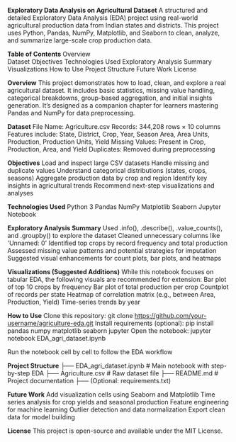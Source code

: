 **Exploratory Data Analysis on Agricultural Dataset**
A structured and detailed Exploratory Data Analysis (EDA) project using real-world agricultural production data from Indian states and districts. This project uses Python, Pandas, NumPy, Matplotlib, and Seaborn to clean, analyze, and summarize large-scale crop production data.

**Table of Contents**
Overview<br>
Dataset
Objectives
Technologies Used
Exploratory Analysis Summary
Visualizations
How to Use
Project Structure
Future Work
License

**Overview**
This project demonstrates how to load, clean, and explore a real agricultural dataset. It includes basic statistics, missing value handling, categorical breakdowns, group-based aggregation, and initial insights generation. It’s designed as a companion chapter for learners mastering Pandas and NumPy for data preprocessing.

**Dataset**
File Name: Agriculture.csv
Records: 344,208 rows × 10 columns
Features include:
State, District, Crop, Year, Season
Area, Area Units, Production, Production Units, Yield
Missing Values: Present in Crop, Production, Area, and Yield
Duplicates: Removed during preprocessing

**Objectives**
Load and inspect large CSV datasets
Handle missing and duplicate values
Understand categorical distributions (states, crops, seasons)
Aggregate production data by crop and region
Identify key insights in agricultural trends
Recommend next-step visualizations and analyses

**Technologies Used**
Python 3
Pandas
NumPy
Matplotlib
Seaborn
Jupyter Notebook

**Exploratory Analysis Summary**
Used .info(), .describe(), .value_counts(), and .groupby() to explore the dataset
Cleaned unnecessary columns like 'Unnamed: 0'
Identified top crops by record frequency and total production
Assessed missing value patterns and potential strategies for imputation
Suggested visual enhancements for count plots, bar plots, and heatmaps

**Visualizations (Suggested Additions)**
While this notebook focuses on tabular EDA, the following visuals are recommended for extension:
Bar plot of top 10 crops by frequency
Bar plot of total production per crop
Countplot of records per state
Heatmap of correlation matrix (e.g., between Area, Production, Yield)
Time-series trends by year

**How to Use**
Clone this repository:
git clone https://github.com/your-username/agriculture-eda.git
Install requirements (optional):
pip install pandas numpy matplotlib seaborn jupyter
Open the notebook:
jupyter notebook EDA_agri_dataset.ipynb

Run the notebook cell by cell to follow the EDA workflow

**Project Structure**
├── EDA_agri_dataset.ipynb     # Main notebook with step-by-step EDA
├── Agriculture.csv            # Raw dataset file
├── README.md                  # Project documentation
├── (Optional: requirements.txt)


**Future Work**
Add visualization cells using Seaborn and Matplotlib
Time series analysis for crop yields and seasonal production
Feature engineering for machine learning
Outlier detection and data normalization
Export clean data for model building

**License**
This project is open-source and available under the MIT License.

